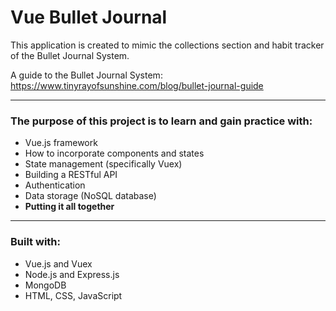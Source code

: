 # Vue Bullet Journal

This application is created to mimic the collections section and habit tracker of the Bullet Journal System.

A guide to the Bullet Journal System: <br>
https://www.tinyrayofsunshine.com/blog/bullet-journal-guide

---

### The purpose of this project is to learn and gain practice with:

-  Vue.js framework
-  How to incorporate components and states
-  State management (specifically Vuex)
-  Building a RESTful API
-  Authentication
-  Data storage (NoSQL database)
-  **Putting it all together**

---

### Built with:

-  Vue.js and Vuex
-  Node.js and Express.js
-  MongoDB
-  HTML, CSS, JavaScript
